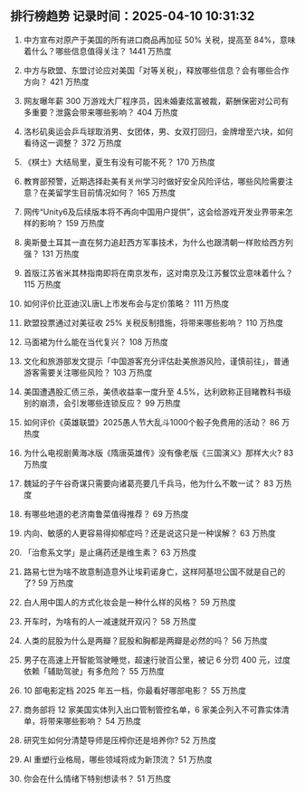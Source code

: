 
## 排行榜趋势 记录时间：2025-04-10 10:31:32
  
  1. 中方宣布对原产于美国的所有进口商品再加征 50% 关税，提高至 84%，意味着什么？哪些信息值得关注？ 1441 万热度
    
  2. 中方与欧盟、东盟讨论应对美国「对等关税」，释放哪些信息？会有哪些合作方向？ 421 万热度
    
  3. 网友曝年薪 300 万游戏大厂程序员，因未婚妻炫富被裁，薪酬保密对公司有多重要？泄露会带来哪些影响？ 404 万热度
    
  4. 洛杉矶奥运会乒乓球取消男、女团体，男、女双打回归，金牌增至六块，如何看待这一调整？ 372 万热度
    
  5. 《棋士》大结局里，夏生有没有可能不死？ 170 万热度
    
  6. 教育部预警，近期选择赴美有关州学习时做好安全风险评估，哪些风险需要注意？在美留学生目前情况如何？ 165 万热度
    
  7. 网传“Unity6及后续版本将不再向中国用户提供”，这会给游戏开发业界带来怎样的影响？ 159 万热度
    
  8. 奥斯曼土耳其一直在努力追赶西方军事技术，为什么也跟清朝一样败给西方列强？ 131 万热度
    
  9. 首版江苏省米其林指南即将在南京发布，这对南京及江苏餐饮业意味着什么？ 115 万热度
    
  10. 如何评价比亚迪汉L唐L上市发布会与定价策略？ 111 万热度
    
  11. 欧盟投票通过对美征收 25% 关税反制措施，将带来哪些影响？ 110 万热度
    
  12. 马面裙为什么能在当代复兴？ 108 万热度
    
  13. 文化和旅游部发文提示「中国游客充分评估赴美旅游风险，谨慎前往」，普通游客需要关注哪些风险？ 103 万热度
    
  14. 美国遭遇股汇债三杀，美债收益率一度升至 4.5%，达利欧称正目睹教科书级别的崩溃，会引发哪些连锁反应？ 99 万热度
    
  15. 如何评价《英雄联盟》2025愚人节大乱斗1000个骰子免费用的活动？ 86 万热度
    
  16. 为什么电视剧黄海冰版《隋唐英雄传》没有像老版《三国演义》那样大火? 83 万热度
    
  17. 魏延的子午谷奇谋只需要向诸葛亮要几千兵马，他为什么不敢一试？ 83 万热度
    
  18. 有哪些地道的老济南鲁菜值得推荐？ 69 万热度
    
  19. 内向、敏感的人更容易得抑郁症吗？还是说这只是一种误解？ 63 万热度
    
  20. 「治愈系文学」是止痛药还是维生素？ 63 万热度
    
  21. 路易七世为啥不故意制造意外让埃莉诺身亡，这样阿基坦公国不就是自己的了? 59 万热度
    
  22. 白人用中国人的方式化妆会是一种什么样的风格？ 59 万热度
    
  23. 开车时，为啥有的人一减速就开双闪？ 58 万热度
    
  24. 人类的屁股为什么是两瓣？屁股和胸都是两瓣是必然的吗？ 56 万热度
    
  25. 男子在高速上开智能驾驶睡觉，超速行驶百公里，被记 6 分罚 400 元，过度依赖「辅助驾驶」有多危险？ 55 万热度
    
  26. 10 部电影定档 2025 年五一档，你最看好哪部电影？ 55 万热度
    
  27. 商务部将 12 家美国实体列入出口管制管控名单，6 家美企列入不可靠实体清单，将带来哪些影响？ 54 万热度
    
  28. 研究生如何分清楚导师是压榨你还是培养你? 52 万热度
    
  29. AI 重塑行业格局，哪些领域将成为新顶流？ 51 万热度
    
  30. 你会在什么情绪下特别想读书？ 51 万热度
    